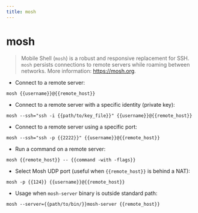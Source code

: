 ```yaml
---
title: mosh
---
```

# mosh

> Mobile Shell (`mosh`) is a robust and responsive replacement for SSH.
> `mosh` persists connections to remote servers while roaming between networks.
> More information: <https://mosh.org>.

- Connect to a remote server:

`mosh {{username}}@{{remote_host}}`

- Connect to a remote server with a specific identity (private key):

`mosh --ssh="ssh -i {{path/to/key_file}}" {{username}}@{{remote_host}}`

- Connect to a remote server using a specific port:

`mosh --ssh="ssh -p {{2222}}" {{username}}@{{remote_host}}`

- Run a command on a remote server:

`mosh {{remote_host}} -- {{command -with -flags}}`

- Select Mosh UDP port (useful when `{{remote_host}}` is behind a NAT):

`mosh -p {{124}} {{username}}@{{remote_host}}`

- Usage when `mosh-server` binary is outside standard path:

`mosh --server={{path/to/bin/}}mosh-server {{remote_host}}`

